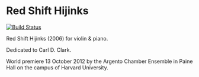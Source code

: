 Red Shift Hijinks
=================

[![Build Status](https://travis-ci.org/trevorbaca/hijinks.svg?branch=master)](https://travis-ci.org/trevorbaca/hijinks)

Red Shift Hijinks (2006) for violin & piano.

Dedicated to Carl D. Clark.

World premiere 13 October 2012 by the Argento Chamber Ensemble in Paine Hall on
the campus of Harvard University.
